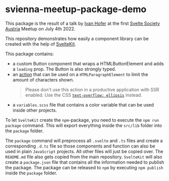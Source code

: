 # svienna-meetup-package-demo

This package is the result of a talk by [Ivan Hofer](https://github.com/ivanhofer) at the first [Svelte Society Austria](https://austria.sveltesociety.dev/) Meetup on July 4th 2022.

This repository demonstrates how easily a component library can be created with the help of [SvelteKit](https://kit.svelte.dev/).

This package contains:
 - a custom Button component that wraps a HTMLButtonElement and adds a `loading` prop. The Button is also strongly typed.
 - an [action](https://svelte.dev/docs#template-syntax-element-directives-use-action) that can be used on a `HTMLParagraphElement` to limit the amount of characters shown.
 	> Please don't use this action in a productive application with SSR enabled. Use the CSS [`text-overflow: ellipsis`](https://developer.mozilla.org/en-US/docs/Web/CSS/text-overflow) instead.
 - a `variables.scss` file that contains a color variable that can be used inside other projects.

To let `SvelteKit` create the `npm`-package, you need to execute the `npm run package` command. This will export everything inside the `src/lib` folder into the `package` folder.

The `package` command will preprocess all `.svelte` and `.ts` files and create a corresponding `.d.ts` file so those components and function can also be used in plain `JavaScript` projects. All other files will just be copied over. The `README.md` file also gets copied from the main repository. `SvelteKit` will also create a `package.json` file that contains all the information needed to publish the package. The package can be released to `npm` by executing `npm publish` inside the `package` folder.
